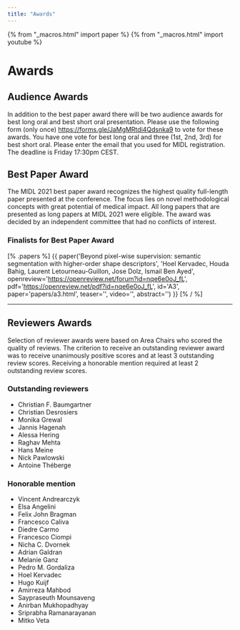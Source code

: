 ```yaml
---
title: "Awards"
---
```


{% from "_macros.html" import paper %}
{% from "_macros.html" import youtube %}

# Awards

## Audience Awards

In addition to the best paper award there will be two audience awards for best long oral and best short oral presentation. Please use the following form (only once) https://forms.gle/JaMgMRtdi4Qdsnka9 to vote for these awards. You have one vote for best long oral and three (1st, 2nd, 3rd) for best short oral. Please enter the email that you used for MIDL registration. The deadline is Friday 17:30pm CEST. 

## Best Paper Award

The MIDL 2021 best paper award recognizes the highest quality full-length paper presented at the conference. The focus lies on novel methodological concepts with great potential of medical impact. All long papers that are presented as long papers at MIDL 2021 were eligible. The award was decided by an independent committee that had no conflicts of interest.

### Finalists for Best Paper Award
[% .papers %]
{{ paper('Beyond pixel-wise supervision: semantic segmentation with higher-order shape descriptors',
        'Hoel Kervadec, Houda Bahig, Laurent Letourneau-Guillon, Jose Dolz, Ismail Ben Ayed',
        openreview='https://openreview.net/forum?id=nqe6e0oJ_fL',
        pdf='https://openreview.net/pdf?id=nqe6e0oJ_fL',
        id='A3',
        paper='papers/a3.html',
        teaser='',
        video='',
        abstract='')
}}
[% / %]

---

## Reviewers Awards

Selection of reviewer awards were based on Area Chairs who scored the quality of reviews. The criterion to receive an outstanding reviewer award was to receive unanimously positive scores and at least 3 outstanding review scores. Receiving a honorable mention required at least 2 outstanding review scores.

### Outstanding reviewers
* Christian F. Baumgartner
* Christian Desrosiers
* Monika Grewal
* Jannis Hagenah
* Alessa Hering
* Raghav Mehta
* Hans Meine
* Nick Pawlowski
* Antoine Théberge

### Honorable mention
* Vincent Andrearczyk
* Elsa Angelini
* Felix John Bragman
* Francesco Caliva
* Diedre Carmo
* Francesco Ciompi
* Nicha C. Dvornek
* Adrian Galdran
* Melanie Ganz
* Pedro M. Gordaliza
* Hoel Kervadec
* Hugo Kuijf
* Amirreza Mahbod
* Saypraseuth Mounsaveng
* Anirban Mukhopadhyay
* Sriprabha Ramanarayanan
* Mitko Veta
